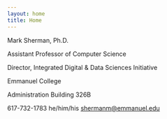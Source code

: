 ```yaml
---
layout: home
title: Home
---
```

Mark Sherman, Ph.D.

Assistant Professor of Computer Science

Director, Integrated Digital & Data Sciences Initiative

Emmanuel College

Administration Building 326B

617-732-1783  he/him/his  shermanm@emmanuel.edu